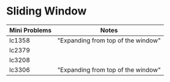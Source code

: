 # Sliding Window

| Mini Problems | Notes                              |
| ------------- | ---------------------------------- |
| lc1358        | "Expanding from top of the window" |
| lc2379        |                                    |
| lc3208        |                                    |
| lc3306        | "Expanding from top of the window" |
